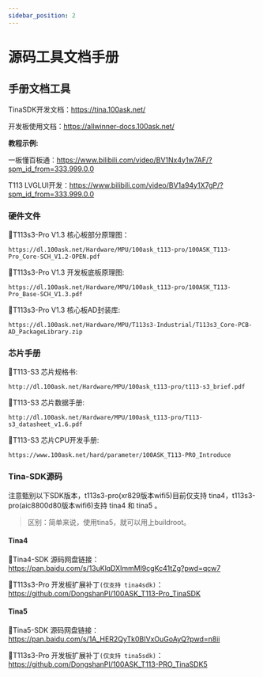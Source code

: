 ```yaml
---
sidebar_position: 2
---
```


# 源码工具文档手册

## 手册文档工具

TinaSDK开发文档：https://tina.100ask.net/

开发板使用文档：https://allwinner-docs.100ask.net/

**教程示例:**

一板懂百板通：https://www.bilibili.com/video/BV1Nx4y1w7AF/?spm_id_from=333.999.0.0

T113 LVGLUI开发：https://www.bilibili.com/video/BV1a94y1X7gP/?spm_id_from=333.999.0.0

### 硬件文件
📙T113s3-Pro V1.3 核心板部分原理图：

    https://dl.100ask.net/Hardware/MPU/100ask_t113-pro/100ASK_T113-Pro_Core-SCH_V1.2-OPEN.pdf

📙T113s3-Pro V1.3 开发板底板原理图: 

    https://dl.100ask.net/Hardware/MPU/100ask_t113-pro/100ASK_T113-Pro_Base-SCH_V1.3.pdf

📙T113s3-Pro V1.3 核心板AD封装库: 

    https://dl.100ask.net/Hardware/MPU/T113s3-Industrial/T113s3_Core-PCB-AD_PackageLibrary.zip


### 芯片手册
📙T113-S3 芯片规格书: 

    http://dl.100ask.net/Hardware/MPU/100ask_t113-pro/t113-s3_brief.pdf

📙T113-S3 芯片数据手册: 

    http://dl.100ask.net/Hardware/MPU/100ask_t113-pro/T113-s3_datasheet_v1.6.pdf

📙T113-S3 芯片CPU开发手册: 

    https://www.100ask.net/hard/parameter/100ASK_T113-PRO_Introduce

### Tina-SDK源码

注意甄别以下SDK版本，t113s3-pro(xr829版本wifi5)目前仅支持 tina4，t113s3-pro(aic8800d80版本wifi6)支持 tina4 和 tina5 。

> 区别：简单来说，使用tina5，就可以用上buildroot。

#### Tina4
📙Tina4-SDK 源码网盘链接：https://pan.baidu.com/s/13uKlqDXImmMl9cgKc41tZg?pwd=qcw7

📙T113s3-Pro 开发板扩展补丁`(仅支持 tina4sdk)`： https://github.com/DongshanPI/100ASK_T113-Pro_TinaSDK

#### Tina5
📙Tina5-SDK 源码网盘链接：https://pan.baidu.com/s/1A_HER2QyTk0BIVxOuGoAyQ?pwd=n8ii

📙T113s3-Pro 开发板扩展补丁`(仅支持 tina5sdk)`：https://github.com/DongshanPI/100ASK_T113-PRO_TinaSDK5